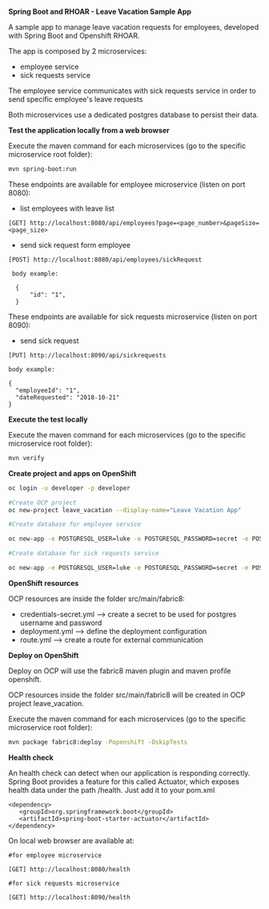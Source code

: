 **Spring Boot and RHOAR - Leave Vacation Sample App**

A sample app to manage leave vacation requests for employees, developed with Spring Boot and Openshift RHOAR.

The app is composed by 2 microservices:
 - employee service
 - sick requests service

The employee service communicates with sick requests service in order to send specific employee's leave requests

Both microservices use a dedicated postgres database to persist their data.


**Test the application locally from a web browser**

Execute the maven command for each microservices (go to the specific microservice root folder):

```bash
mvn spring-boot:run
```

These endpoints are available for employee microservice (listen on port 8080):
 - list employees with leave list

 ```
 [GET] http://localhost:8080/api/employees?page=<page_number>&pageSize=<page_size>
 ```

  - send sick request form employee

  ```
  [POST] http://localhost:8080/api/employees/sickRequest

   body example:

    {
    	"id": "1",
    }
  ```

These endpoints are available for sick requests microservice (listen on port 8090):

  - send sick request

  ```
  [PUT] http://localhost:8090/api/sickrequests

  body example:

  {
  	"employeeId": "1",
  	"dateRequested": "2018-10-21"
  }

  ```


**Execute the test locally**

Execute the maven command for each microservices (go to the specific microservice root folder):

```bash
mvn verify
```


**Create project and apps on OpenShift**

```bash
oc login -u developer -p developer

#Create OCP project
oc new-project leave_vacation --display-name="Leave Vacation App"

#Create database for employee service

oc new-app -e POSTGRESQL_USER=luke -e POSTGRESQL_PASSWORD=secret -e POSTGRESQL_DATABASE=my_data openshift/postgresql-92-centos7 --name=my-database

#Create database for sick requests service

oc new-app -e POSTGRESQL_USER=luke -e POSTGRESQL_PASSWORD=secret -e POSTGRESQL_DATABASE=my_data openshift/postgresql-92-centos7 --name=my-database-sickrequests
```


**OpenShift resources**

OCP resources are inside the folder src/main/fabric8:
 - credentials-secret.yml --> create a secret to be used for postgres username and password
 - deployment.yml --> define the deployment configuration
 - route.yml --> create a route for external communication


**Deploy on OpenShift**

Deploy on OCP will use the fabric8 maven plugin and maven profile openshift.

OCP resources inside the folder src/main/fabric8 will be created in OCP project leave_vacation.

Execute the maven command for each microservices (go to the specific microservice root folder):

```bash
mvn package fabric8:deploy -Popenshift -DskipTests
```


**Health check**

An health check can detect when our application is responding correctly.
Spring Boot provides a feature for this called Actuator, which exposes health data under the path /health.
Just add it to your pom.xml

```
<dependency>
   <groupId>org.springframework.boot</groupId>
   <artifactId>spring-boot-starter-actuator</artifactId>
</dependency>
```

On local web browser are available at:

 ```
 #for employee microservice

 [GET] http://localhost:8080/health
 ```

  ```
  #for sick requests microservice

  [GET] http://localhost:8090/health
  ```
